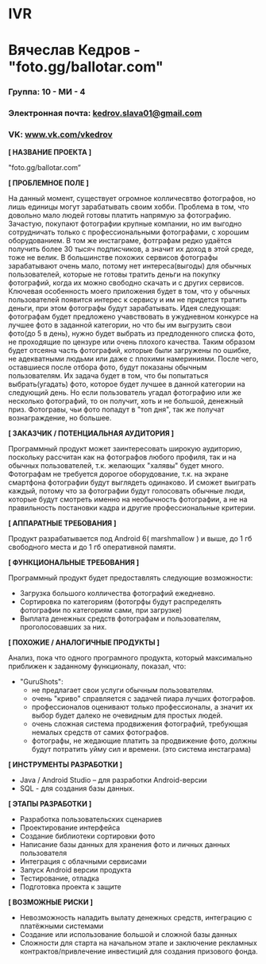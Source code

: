 # IVR
# Вячеслав Кедров - "foto.gg/ballotar.com"

### Группа: 10 - МИ - 4
### Электронная почта: kedrov.slava01@gmail.com
### VK: www.vk.com/vkedrov


**[ НАЗВАНИЕ ПРОЕКТА ]**

"foto.gg/ballotar.com”

**[ ПРОБЛЕМНОЕ ПОЛЕ ]**

На данный момент, существует огромное колличесвтво фотографов, но лишь единицы могут зарабатывать своим хобби. Проблема в том, что  довольно мало людей готовы платить напрямую за фотографию. Зачастую, покупают фотографии крупные компании, но им выгодно сотрудничать только с профессиональными фотографами, с хорошим оборудованием. В том же инстаграме, фотграфам редко удаётся получить более 30 тысяч подписчиков, а значит их доход в этой среде, тоже не велик. В большинстве похожих сервисов фотографы зарабатывают очень мало, потому нет интереса(выгоды) для обычных пользователей, которые не готовы тратить деньги на покупку фотографий, когда их можно свободно скачать и с других сервисов.
Ключевая особенность моего приложения будет в том, что у обычных пользователей появится интерес к сервису и им не придется тратить деньги, при этом фотографы будут зарабатывать. Идея следующая: фотографам будет предложено учавствовать в ужудневном конкурсе на лучшее фото в заданной категории, но что бы им выгрузить свои фото(до 5 в день), нужно будет выбрать из предлоденного списка фото, не проходящие по цензуре или очень плохого качества. Таким образом будет отсеяна часть фотографий, которые были загружены по ошибке, не адекватными людьми или даже с плохими намериниями. После чего, оставшиеся после отбора фото, будут показаны обычным пользователям. Их задача будет в том, что бы попытаться выбрать(угадать) фото, которое будет лучшее в данной категории на следующий день. Но если пользователь угадал фотографию или же несколько фотографий, то он получит, хоть и не большой, денежный приз. Фотогравы, чьи фото попадут в "топ дня", так же получат вознаграждение, но большее. 

**[ ЗАКАЗЧИК / ПОТЕНЦИАЛЬНАЯ АУДИТОРИЯ ]**

Программный продукт может заинтересовать широкую аудиторию, поскольку рассчитан как на фотографов любого профиля, так и на обычных пользователей, т.к. желающих "халявы" будет много.
Фотографам не требуется дорогое оборудование, т.к. на экране смартфона фотографии будут выглядеть одинаково. И сможет выиграть каждый, потому что за фотографии будут голосовать обычные люди, которые будут смотреть именно на необычность фотографии, а не на правильность постановки кадра и другие профессиональные критерии.

**[ АППАРАТНЫЕ ТРЕБОВАНИЯ ]** 

Продукт разрабатывается под Android 6( marshmallow ) и выше, до 1 гб свободного места и до 1 гб оперативной памяти.


**[ ФУНКЦИОНАЛЬНЫЕ ТРЕБОВАНИЯ ]**

Программный продукт будет предоставлять следующие возможности:
* Загрузка большого колличества фотографий ежедневно.
* Сортировка по категориям (фотогрфы будут распределять фотографии по категориям сами, при загрузке)
* Выплата денежных средств фотографам и пользователям, проголосовавших за них.


**[ ПОХОЖИЕ / АНАЛОГИЧНЫЕ ПРОДУКТЫ ]**

Анализ, пока что одного програмного продукта, который максимально приближен к заданному функционалу, показал, что:

* "GuruShots": 
    * не предлагает свои услуги обычным пользователям.
    * очень  "криво" справляется с задачей пиара лучших фотографов.
    * профессионалов оценивают только профессионалы, а значит их выбор будет далеко не очевидным для простых людей.
    * очень сложная система продвижения фотографий, требующая немалых средств от самих фотографов.
    * фотографы, не жедающие платить за продвижение фото, должны будут потратить уйму сил и времени. (это система инстаграма)


**[ ИНСТРУМЕНТЫ РАЗРАБОТКИ ]**

*	Java / Android Studio – для разработки Android-версии
*	SQL - для создания базы данных.

**[ ЭТАПЫ РАЗРАБОТКИ ]**

*	Разработка пользовательских сценариев
*	Проектирование интерфейса
*	Создание библиотеки сортировки фото
*	Написание базы данных для хранения фото и личных данных пользователя
*	Интеграция с облачными сервисами
*	Запуск Android версии продукта
*	Тестирование, отладка
*	Подготовка проекта к защите

**[ ВОЗМОЖНЫЕ РИСКИ ]**

*	Невозможность наладить вылату денежных средств, интеграцию с платёжными системами
*	Создание или использование большой и сложной базы данных
*	Сложности для старта на начальном этапе и заключение рекламных контрактов/привлечение инвестиций для создания призового фонда.
